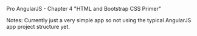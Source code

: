 Pro AngularJS - Chapter 4 "HTML and Bootstrap CSS Primer"

Notes:
Currently just a very simple app so not using the typical AngularJS app project structure yet.

